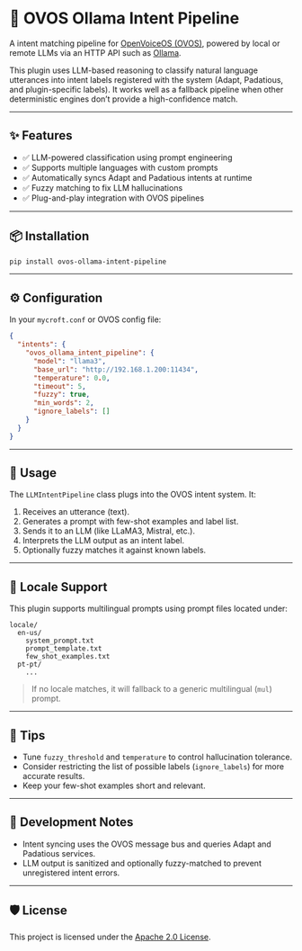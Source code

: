# 🧠 OVOS Ollama Intent Pipeline

A intent matching pipeline for [OpenVoiceOS (OVOS)](https://openvoiceos.com/), powered by local or remote LLMs via an HTTP API such as [Ollama](https://ollama.com/).

This plugin uses LLM-based reasoning to classify natural language utterances into intent labels registered with the system (Adapt, Padatious, and plugin-specific labels). It works well as a fallback pipeline when other deterministic engines don’t provide a high-confidence match.

---

## ✨ Features

* ✅ LLM-powered classification using prompt engineering
* ✅ Supports multiple languages with custom prompts
* ✅ Automatically syncs Adapt and Padatious intents at runtime
* ✅ Fuzzy matching to fix LLM hallucinations
* ✅ Plug-and-play integration with OVOS pipelines

---

## 📦 Installation

```bash
pip install ovos-ollama-intent-pipeline
```

---

## ⚙️ Configuration

In your `mycroft.conf` or OVOS config file:

```json
{
  "intents": {
    "ovos_ollama_intent_pipeline": {
      "model": "llama3",
      "base_url": "http://192.168.1.200:11434",
      "temperature": 0.0,
      "timeout": 5,
      "fuzzy": true,
      "min_words": 2,
      "ignore_labels": []
    }
  }
}
```

---

## 🧠 Usage

The `LLMIntentPipeline` class plugs into the OVOS intent system. It:

1. Receives an utterance (text).
2. Generates a prompt with few-shot examples and label list.
3. Sends it to an LLM (like LLaMA3, Mistral, etc.).
4. Interprets the LLM output as an intent label.
5. Optionally fuzzy matches it against known labels.


---

## 📁 Locale Support

This plugin supports multilingual prompts using prompt files located under:

```
locale/
  en-us/
    system_prompt.txt
    prompt_template.txt
    few_shot_examples.txt
  pt-pt/
    ...
```

> If no locale matches, it will fallback to a generic multilingual (`mul`) prompt.

---

## 🧪 Tips

* Tune `fuzzy_threshold` and `temperature` to control hallucination tolerance.
* Consider restricting the list of possible labels (`ignore_labels`) for more accurate results.
* Keep your few-shot examples short and relevant.


---

## 🔧 Development Notes

* Intent syncing uses the OVOS message bus and queries Adapt and Padatious services.
* LLM output is sanitized and optionally fuzzy-matched to prevent unregistered intent errors.

---

## 🛡 License

This project is licensed under the [Apache 2.0 License](LICENSE).